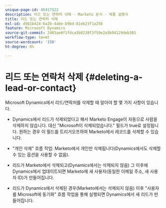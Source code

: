 ```yaml
---
unique-page-id: 45417322
description: 리드 또는 연락처 삭제 - Marketo 문서 - 제품 설명서
title: 리드 또는 연락처 삭제
exl-id: d561b424-6a2b-4abe-b9bd-81eb23f1a25b
feature: Microsoft Dynamics
source-git-commit: 2403ae0f1fdca3b8238f3f59e2a3b94129deb301
workflow-type: tm+mt
source-wordcount: '158'
ht-degree: 0%

---
```


# 리드 또는 연락처 삭제 {#deleting-a-lead-or-contact}

Microsoft Dynamics에서 리드/연락처를 삭제할 때 알아야 할 몇 가지 사항이 있습니다.

* Dynamics에서 리드가 삭제되었다고 해서 Marketo Engage이 자동으로 사람을 삭제하지 않습니다. 대신 &quot;Microsoft이 삭제되었습니다.&quot; 필드가 true로 설정됩니다. 원하는 경우 이 필드를 트리거오프하여 Marketo에서 레코드를 삭제할 수 있습니다.

* &quot;개인 삭제&quot; 흐름 작업: Marketo에서 개인만 삭제됩니다(Dynamics에서도 삭제할 수 있는 옵션을 사용할 수 없음).

* 리드가 Marketo에서 삭제되고(Dynamics에서는 삭제되지 않음) 그 이후에 Dynamics에서 업데이트되면 Marketo에 새 사용자(동일한 이메일 주소, 새 사용자 ID)가 만들어집니다.

* 리드가 Dynamics에서 삭제된 경우(Marketo에서는 삭제되지 않음) 이후 &quot;사용자를 Microsoft에 동기화&quot; 흐름 작업을 통해 실행되면 Dynamics에서 새 리드가 만들어집니다.
